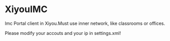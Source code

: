 XiyouIMC
============

Imc Portal client in Xiyou.Must use inner network, like classrooms or offices.

Please modify your accouts and your ip in settings.xml!
